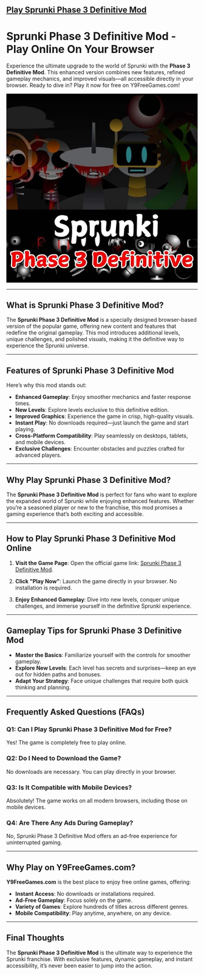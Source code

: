 ## [Play Sprunki Phase 3 Definitive Mod](https://www.y9freegames.com/game/sprunki-phase-3-definitive/) ##

# Sprunki Phase 3 Definitive Mod - Play Online On Your Browser

Experience the ultimate upgrade to the world of Sprunki with the **Phase 3 Definitive Mod**. This enhanced version combines new features, refined gameplay mechanics, and improved visuals—all accessible directly in your browser. Ready to dive in? Play it now for free on Y9FreeGames.com!

![Sprunki Phase 3 Definitive Mod](https://raw.githubusercontent.com/Sprunki-Phase-3-Definitive-Mod/.github/refs/heads/main/Sprunki%20Phase%203%20Definitive%20Mod.jpg)

---

## What is Sprunki Phase 3 Definitive Mod?

The **Sprunki Phase 3 Definitive Mod** is a specially designed browser-based version of the popular game, offering new content and features that redefine the original gameplay. This mod introduces additional levels, unique challenges, and polished visuals, making it the definitive way to experience the Sprunki universe.

---

## Features of Sprunki Phase 3 Definitive Mod

Here’s why this mod stands out:

- **Enhanced Gameplay**: Enjoy smoother mechanics and faster response times.
- **New Levels**: Explore levels exclusive to this definitive edition.
- **Improved Graphics**: Experience the game in crisp, high-quality visuals.
- **Instant Play**: No downloads required—just launch the game and start playing.
- **Cross-Platform Compatibility**: Play seamlessly on desktops, tablets, and mobile devices.
- **Exclusive Challenges**: Encounter obstacles and puzzles crafted for advanced players.

---

## Why Play Sprunki Phase 3 Definitive Mod?

The **Sprunki Phase 3 Definitive Mod** is perfect for fans who want to explore the expanded world of Sprunki while enjoying enhanced features. Whether you’re a seasoned player or new to the franchise, this mod promises a gaming experience that’s both exciting and accessible.

---

## How to Play Sprunki Phase 3 Definitive Mod Online

1. **Visit the Game Page**:
   Open the official game link: [Sprunki Phase 3 Definitive Mod](https://www.y9freegames.com/game/sprunki-phase-3-definitive/).

2. **Click "Play Now"**:
   Launch the game directly in your browser. No installation is required.

3. **Enjoy Enhanced Gameplay**:
   Dive into new levels, conquer unique challenges, and immerse yourself in the definitive Sprunki experience.

---

## Gameplay Tips for Sprunki Phase 3 Definitive Mod

- **Master the Basics**: Familiarize yourself with the controls for smoother gameplay.
- **Explore New Levels**: Each level has secrets and surprises—keep an eye out for hidden paths and bonuses.
- **Adapt Your Strategy**: Face unique challenges that require both quick thinking and planning.

---

## Frequently Asked Questions (FAQs)

### Q1: Can I Play Sprunki Phase 3 Definitive Mod for Free?
Yes! The game is completely free to play online.

### Q2: Do I Need to Download the Game?
No downloads are necessary. You can play directly in your browser.

### Q3: Is It Compatible with Mobile Devices?
Absolutely! The game works on all modern browsers, including those on mobile devices.

### Q4: Are There Any Ads During Gameplay?
No, Sprunki Phase 3 Definitive Mod offers an ad-free experience for uninterrupted gaming.

---

## Why Play on Y9FreeGames.com?

**Y9FreeGames.com** is the best place to enjoy free online games, offering:

- **Instant Access**: No downloads or installations required.
- **Ad-Free Gameplay**: Focus solely on the game.
- **Variety of Games**: Explore hundreds of titles across different genres.
- **Mobile Compatibility**: Play anytime, anywhere, on any device.

---

## Final Thoughts

The **Sprunki Phase 3 Definitive Mod** is the ultimate way to experience the Sprunki franchise. With exclusive features, dynamic gameplay, and instant accessibility, it’s never been easier to jump into the action.


